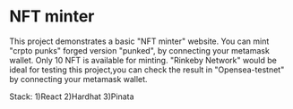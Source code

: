 # NFT minter

This project demonstrates a basic "NFT minter" website. You can mint "crpto punks" forged version "punked", by connecting your metamask wallet.
Only 10 NFT is available for minting. "Rinkeby Network" would be ideal for testing this project,you can check the result in "Opensea-testnet" by connecting your metamask wallet.

Stack:
1)React
2)Hardhat
3)Pinata




